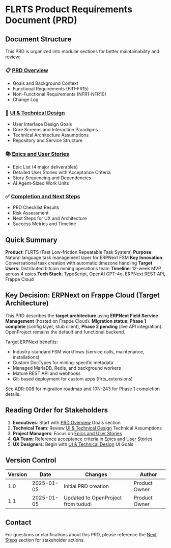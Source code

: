 # FLRTS Product Requirements Document (PRD)

## Document Structure

This PRD is organized into modular sections for better maintainability and
review:

### 📋 [PRD Overview](./prd-overview.md)

- Goals and Background Context
- Functional Requirements (FR1-FR15)
- Non-Functional Requirements (NFR1-NFR10)
- Change Log

### 🎨 [UI & Technical Design](./prd-ui-technical.md)

- User Interface Design Goals
- Core Screens and Interaction Paradigms
- Technical Architecture Assumptions
- Repository and Service Structure

### 📚 [Epics and User Stories](./prd-epics.md)

- Epic List (4 major deliverables)
- Detailed User Stories with Acceptance Criteria
- Story Sequencing and Dependencies
- AI Agent-Sized Work Units

### ✅ [Completion and Next Steps](./prd-completion.md)

- PRD Checklist Results
- Risk Assessment
- Next Steps for UX and Architecture
- Success Metrics and Timeline

## Quick Summary

**Product**: FLRTS (Fast Low-friction Repeatable Task System) **Purpose**:
Natural language task management layer for ERPNext FSM **Key Innovation**:
Conversational task creation with automatic timezone handling **Target Users**:
Distributed bitcoin mining operations team **Timeline**: 12-week MVP across 4
epics **Tech Stack**: TypeScript, OpenAI GPT-4o, ERPNext REST API, Frappe Cloud

## Key Decision: ERPNext on Frappe Cloud (Target Architecture)

This PRD describes the **target architecture** using **ERPNext Field Service
Management** (hosted on Frappe Cloud). **Migration status: Phase 1 complete**
(config layer, stub client), **Phase 2 pending** (live API integration).
OpenProject remains the default and functional backend.

Target ERPNext benefits:

- Industry-standard FSM workflows (service calls, maintenance, installations)
- Custom DocTypes for mining-specific metadata
- Managed MariaDB, Redis, and background workers
- Mature REST API and webhooks
- Git-based deployment for custom apps (flrts_extensions)

See [ADR-006](../architecture/adr/ADR-006-erpnext-frappe-cloud-migration.md) for
migration roadmap and 10N-243 for Phase 1 completion details.

## Reading Order for Stakeholders

1. **Executives**: Start with [PRD Overview](./prd-overview.md) Goals section
2. **Technical Team**: Review [UI & Technical Design](./prd-ui-technical.md)
   Technical Assumptions
3. **Project Managers**: Focus on [Epics and User Stories](./prd-epics.md)
4. **QA Team**: Reference acceptance criteria in
   [Epics and User Stories](./prd-epics.md)
5. **UX Designers**: Begin with [UI & Technical Design](./prd-ui-technical.md)
   UI Goals

## Version Control

| Version | Date       | Changes                            | Author        |
| ------- | ---------- | ---------------------------------- | ------------- |
| 1.0     | 2025-01-05 | Initial PRD creation               | Product Owner |
| 1.1     | 2025-01-05 | Updated to OpenProject from tududi | Product Owner |

## Contact

For questions or clarifications about this PRD, please reference the
[Next Steps](./prd-completion.md) section for stakeholder actions.
